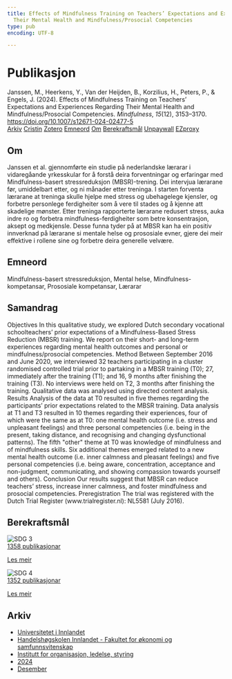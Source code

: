 ```yaml
---
title: Effects of Mindfulness Training on Teachers’ Expectations and Experiences Regarding
  Their Mental Health and Mindfulness/Prosocial Competencies
type: pub
encoding: UTF-8

---
```

<h1>Publikasjon</h1>
<article id="csl-bib-container-SC47674A" class="csl-bib-container">
  <div class="csl-bib-body"> <div class="csl-entry">Janssen, M., Heerkens, Y., Van der Heijden, B., Korzilius, H., Peters, P., &#38; Engels, J. (2024). Effects of Mindfulness Training on Teachers’ Expectations and Experiences Regarding Their Mental Health and Mindfulness/Prosocial Competencies. <i>Mindfulness</i>, <i>15</i>(12), 3153–3170. <a href="https://doi.org/10.1007/s12671-024-02477-5">https://doi.org/10.1007/s12671-024-02477-5</a></div> </div>
  <div class="csl-bib-buttons">
    <a href="#taxonomy-article-SC47674A" alt="archive" class="csl-bib-button">Arkiv</a>
    <a href="https://app.cristin.no/results/show.jsf?id=2332622" alt="Cristin" class="csl-bib-button">Cristin</a>
    <a href="http://zotero.org/groups/5881554/items/SC47674A" alt="Zotero" class="csl-bib-button">Zotero</a>
    <a href="#keywords-article-SC47674A" alt="keywords" class="csl-bib-button">Emneord</a>
    <a href="#about-article-SC47674A" alt="about_pub" class="csl-bib-button">Om</a>
    <a href="#sdg-article-SC47674A" alt="sdg" class="csl-bib-button">Berekraftsmål</a>
    <a href="https://doi.org/10.1007/s12671-024-02477-5" alt="Unpaywall" class="csl-bib-button">Unpaywall</a>
    <a href="https://doi.org/10.1007/s12671-024-02477-5" alt="EZproxy" class="csl-bib-button">EZproxy</a>
  </div>
  <div id="csl-bib-meta-container-SC47674A"></div>
</article>
<div id="csl-bib-meta-SC47674A" class="csl-bib-meta">
  <article id="about-article-SC47674A" class="about_pub-article">
    <h1>Om</h1>
    Janssen et al. gjennomførte ein studie på nederlandske lærarar i vidaregåande yrkesskular for å forstå deira forventningar og erfaringar med Mindfulness-basert stressreduksjon (MBSR)-trening. Dei intervjua lærarane før, umiddelbart etter, og ni månader etter treninga. I starten forventa lærarane at treninga skulle hjelpe med stress og ubehagelege kjensler, og forbetre personlege ferdigheiter som å vere til stades og å kjenne att skadelige mønster. Etter treninga rapporterte lærarane redusert stress, auka indre ro og forbetra mindfulness-ferdigheiter som betre konsentrasjon, aksept og medkjensle. Desse funna tyder på at MBSR kan ha ein positiv innverknad på lærarane si mentale helse og prososiale evner, gjere dei meir effektive i rollene sine og forbetre deira generelle velvære.
  </article>
  <article id="keywords-article-SC47674A" class="keywords-article">
    <h1>Emneord</h1>
    Mindfulness-basert stressreduksjon, Mental helse, Mindfulness-kompetansar, Prososiale kompetansar, Lærarar
  </article>
  <article id="abstract-article-SC47674A" class="abstract-article">
    <h1>Samandrag</h1>
    Objectives In this qualitative study, we explored Dutch secondary vocational schoolteachers’ prior expectations of a Mindfulness-Based Stress Reduction (MBSR) training. We report on their short- and long-term experiences regarding mental health outcomes and personal or mindfulness/prosocial competencies. Method Between September 2016 and June 2020, we interviewed 32 teachers participating in a cluster randomised controlled trial prior to partaking in a MBSR training (T0); 27, immediately after the training (T1); and 16, 9 months after finishing the training (T3). No interviews were held on T2, 3 months after finishing the training. Qualitative data was analysed using directed content analysis. Results Analysis of the data at T0 resulted in five themes regarding the participants’ prior expectations related to the MBSR training. Data analysis at T1 and T3 resulted in 10 themes regarding their experiences, four of which were the same as at T0: one mental health outcome (i.e. stress and unpleasant feelings) and three personal competencies (i.e. being in the present, taking distance, and recognising and changing dysfunctional patterns). The fifth "other" theme at T0 was knowledge of mindfulness and of mindfulness skills. Six additional themes emerged related to a new mental health outcome (i.e. inner calmness and pleasant feelings) and five personal competencies (i.e. being aware, concentration, acceptance and non-judgment, communicating, and showing compassion towards yourself and others). Conclusion Our results suggest that MBSR can reduce teachers’ stress, increase inner calmness, and foster mindfulness and prosocial competencies. Preregistration The trial was registered with the Dutch Trial Register (www.trialregister.nl): NL5581 (July 2016).
  </article>
  <article id="sdg-article-SC47674A" class="sdg-article">
    <h1>Berekraftsmål</h1>
    <div class="sdg-container"><div id="sdg3" class="sdg">
        <img src="{{< params subfolder >}}images/sdg/sdg03_nn.png" class="image" alt="SDG 3">
        <div class="sdg-overlay">
          <a href="/nn/archive/?key=?sdg=3#archive" class="sdg-publication-count"><span>1358</span> publikasjonar</a>
          <p><a href="https://fn.no/om-fn/fns-baerekraftsmaal/god-helse-og-livskvalitet?lang=nno-NO" class="sdg-read-more">Les meir</a></p>
        </div>
      </div> <div id="sdg4" class="sdg">
        <img src="{{< params subfolder >}}images/sdg/sdg04_nn.png" class="image" alt="SDG 4">
        <div class="sdg-overlay">
          <a href="/nn/archive/?key=?sdg=4#archive" class="sdg-publication-count"><span>1352</span> publikasjonar</a>
          <p><a href="https://fn.no/om-fn/fns-baerekraftsmaal/god-utdanning?lang=nno-NO" class="sdg-read-more">Les meir</a></p>
        </div>
      </div></div>
  </article>
  <article id="taxonomy-article-SC47674A" class="taxonomy-article">
    <h1>Arkiv</h1>
    <ul>
      <li>
        <a href="/nn/archive/?key=3DCRN523">Universitetet i Innlandet</a>
      </li>
      <li>
        <a href="/nn/archive/?key=DU8Q9LN9">Handelshøgskolen Innlandet - Fakultet for økonomi og samfunnsvitenskap</a>
      </li>
      <li>
        <a href="/nn/archive/?key=4LUWR3ZM">Institutt for organisasjon, ledelse, styring</a>
      </li>
      <li>
        <a href="/nn/archive/?key=TY5PNNUR">2024</a>
      </li>
      <li>
        <a href="/nn/archive/?key=YRAMKLSV">Desember</a>
      </li>
    </ul>
  </article>
</div>
